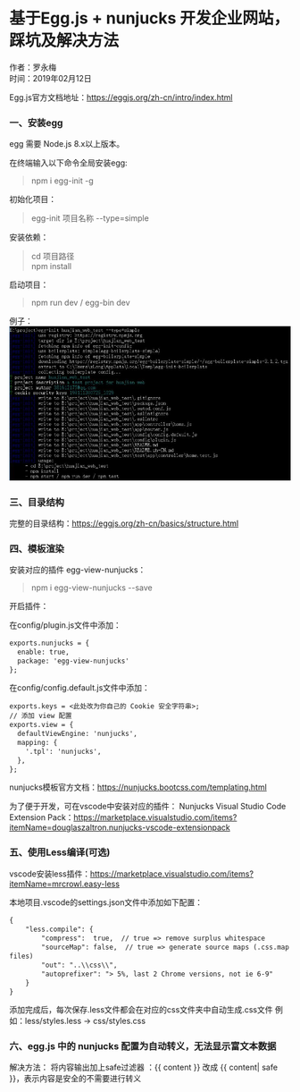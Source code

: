 # 基于Egg.js + nunjucks 开发企业网站，踩坑及解决方法

作者：罗永梅  
时间：2019年02月12日

Egg.js官方文档地址：https://eggjs.org/zh-cn/intro/index.html

### 一、安装egg

egg 需要 Node.js 8.x以上版本。  

在终端输入以下命令全局安装egg:  
> npm i egg-init -g 

初始化项目： 
> egg-init 项目名称 --type=simple

安装依赖：
> cd 项目路径  
> npm install  

启动项目：  
> npm run dev / egg-bin dev

例子：
![Image text](images/egg-2.jpg)


### 三、目录结构 

完整的目录结构：https://eggjs.org/zh-cn/basics/structure.html

### 四、模板渲染
安装对应的插件 egg-view-nunjucks：  
> npm i egg-view-nunjucks --save

开启插件： 

在config/plugin.js文件中添加： 
```
exports.nunjucks = {
  enable: true,
  package: 'egg-view-nunjucks'
};
```

在config/config.default.js文件中添加： 
```
exports.keys = <此处改为你自己的 Cookie 安全字符串>;
// 添加 view 配置
exports.view = {
  defaultViewEngine: 'nunjucks',
  mapping: {
    '.tpl': 'nunjucks',
  },
};
```

nunjucks模板官方文档：https://nunjucks.bootcss.com/templating.html

为了便于开发，可在vscode中安装对应的插件：
Nunjucks Visual Studio Code Extension Pack：https://marketplace.visualstudio.com/items?itemName=douglaszaltron.nunjucks-vscode-extensionpack

### 五、使用Less编译(可选)
vscode安装less插件：https://marketplace.visualstudio.com/items?itemName=mrcrowl.easy-less

本地项目.vscode的settings.json文件中添加如下配置：
```
{    
    "less.compile": {
        "compress":  true,  // true => remove surplus whitespace
        "sourceMap": false,  // true => generate source maps (.css.map files)
        "out": "..\\css\\",
        "autoprefixer": "> 5%, last 2 Chrome versions, not ie 6-9"
    }
}
```
添加完成后，每次保存.less文件都会在对应的css文件夹中自动生成.css文件
例如：less/styles.less -> css/styles.css


<!-- ### 六、安装egg-sequelize插件
sequelize 是 Node.js 社区比较流行的一个 ORM 框架
官方相关文档：http://docs.sequelizejs.com/
中文API文档：https://itbilu.com/nodejs/npm/VkYIaRPz-.html

安装sequelize模块：  
> npm install --save egg-sequelize

安装sqlite驱动模块：  
> npm install --save sqlite3  

在 config/plugin.js 中引入 egg-sequelize 插件：
```
exports.sequelize = {
  enable: true,
  package: 'egg-sequelize',
};
```

在config/config.default.js中编写 sequelize 配置：
```
config.sequelize = {
  dialect: 'sqlite',
  host: '127.0.0.1',
  port: 3306,
  // 仅 SQLite 适用
  storage: 'path/to/database.sqlite'
};
``` -->


### 六、egg.js 中的 nunjucks 配置为自动转义，无法显示富文本数据
解决方法：
将内容输出加上safe过滤器 ：{{ content }} 改成 {{ content| safe }}，表示内容是安全的不需要进行转义
